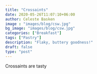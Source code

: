 ```yaml
---
title: "Crossaints"
date: 2020-05-26T11:07:10+06:00
author: Celeste Basken
image : "images/blog/csw.jpg"
bg_image: "images/blog/csw.jpg"
categories: ["Breakfast"]
tags: ["Pastry"]
description: "Flaky, buttery goodness!"
draft: false
type: "post"
---
```


Crossaints are tasty
